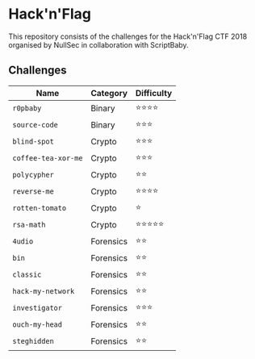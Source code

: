 # Hack'n'Flag

This repository consists of the challenges for the Hack'n'Flag CTF 2018 organised by NullSec in collaboration with ScriptBaby.

## Challenges

| Name                | Category  | Difficulty |
|---------------------|-----------|------------|
| `r0pbaby`           | Binary    | ⭐️⭐️⭐️⭐️   |
| `source-code`       | Binary    | ⭐️⭐️⭐️     |
| `blind-spot`        | Crypto    | ⭐️⭐️⭐️     |
| `coffee-tea-xor-me` | Crypto    | ⭐️⭐️⭐️     |
| `polycypher`        | Crypto    | ⭐️⭐️       |
| `reverse-me`        | Crypto    | ⭐️⭐️⭐️⭐️   |
| `rotten-tomato`     | Crypto    | ⭐️         |
| `rsa-math`          | Crypto    | ⭐️⭐️⭐️⭐️⭐️ |
| `4udio`             | Forensics | ⭐️⭐️       |
| `bin`               | Forensics | ⭐️⭐️       |
| `classic`           | Forensics | ⭐️⭐️       |
| `hack-my-network`   | Forensics | ⭐️⭐️       |
| `investigator`      | Forensics | ⭐️⭐️⭐️     |
| `ouch-my-head`      | Forensics | ⭐️⭐️       |
| `steghidden`        | Forensics | ⭐️⭐️       |
